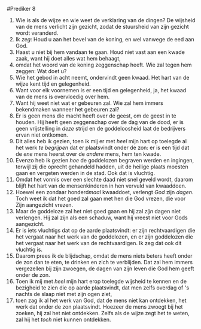#Prediker 8
1. Wie is als de wijze en wie weet de verklaring van de dingen? De wijsheid van de mens verlicht zijn gezicht, zodat de stuursheid van zijn gezicht wordt veranderd. 
2. Ik *zeg*: Houd u aan het bevel van de koning, en wel vanwege de eed aan God. 
3. Haast u niet bij hem vandaan te gaan. Houd niet vast aan een kwade zaak, want hij doet alles wat hem behaagt, 
4. omdat het woord van de koning zeggenschap heeft. Wie zal tegen hem zeggen: Wat doet u? 
5. Wie het gebod in acht neemt, ondervindt geen kwaad. Het hart van de wijze kent tijd en gelegenheid. 
6. Want voor elk voornemen is er een tijd en gelegenheid, ja, het kwaad van de mens is overvloedig over hem. 
7. Want hij weet niet wat er gebeuren zal. Wie zal hem immers bekendmaken wanneer het gebeuren zal? 
8. Er is geen mens die macht heeft over de geest, om de geest in te houden. Hij heeft geen zeggenschap over de dag van de dood, er is geen vrijstelling in *deze* strijd en de goddeloosheid laat de bedrijvers ervan niet ontkomen. 
9. Dit alles heb ik gezien, toen ik mij er met *heel* mijn hart op toelegde al het werk *te begrijpen* dat er plaatsvindt onder de zon: er is een tijd dat de *ene* mens heerst over de *andere* mens, hem ten kwade.
10. Evenzo heb ik gezien *hoe* de goddelozen begraven werden en ingingen, terwijl zij die oprecht gehandeld hadden, uit de heilige plaats moesten gaan en vergeten werden in de stad. Ook dat is vluchtig.
11. Omdat het vonnis over een slechte daad niet snel geveld wordt, daarom blijft het hart van de mensenkinderen in hen vervuld van kwaaddoen.
12. Hoewel een zondaar honderd*maal* kwaaddoet, verlengt *God* zijn *dagen*. Toch weet ik dat het goed zal gaan met hen die God vrezen, die voor Zijn aangezicht vrezen.
13. Maar de goddeloze zal het niet goed gaan en hij zal *zijn* dagen niet verlengen. Hij zal zijn als een schaduw, want hij vreest niet voor Gods aangezicht.
14. Er is iets vluchtigs dat op de aarde plaatsvindt: er zijn rechtvaardigen die het vergaat naar het werk van de goddelozen, en er zijn goddelozen die het vergaat naar het werk van de rechtvaardigen. Ik zeg dat ook dit vluchtig is.
15. Daarom prees ik de blijdschap, omdat de mens niets beters heeft onder de zon dan te eten, te drinken en zich te verblijden. Dat zal hem immers vergezellen bij zijn zwoegen, de dagen van zijn leven die God hem geeft onder de zon.
16. Toen ik mij met *heel* mijn hart erop toelegde wijsheid te kennen en de bezigheid te zien die op aarde plaatsvindt, dat men zelfs overdag of 's nachts de slaap niet met zijn ogen ziet,
17. toen zag ik al het werk van God, dat de mens niet kan ontdekken, het werk dat onder de zon plaatsvindt. Hoezeer de mens zwoegt bij het zoeken, hij zal het niet ontdekken. Zelfs als de wijze zegt het te weten, zal hij het *toch* niet kunnen ontdekken.
